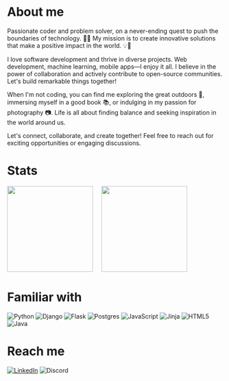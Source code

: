 # About me

Passionate coder and problem solver, on a never-ending quest to push the boundaries of technology. 🚀✨ My mission is to create innovative solutions that make a positive impact in the world. 💡💪

I love software development and thrive in diverse projects. Web development, machine learning, mobile apps—I enjoy it all. I believe in the power of collaboration and actively contribute to open-source communities. Let's build remarkable things together!

When I'm not coding, you can find me exploring the great outdoors 🌲, immersing myself in a good book 📚, or indulging in my passion for photography 📷. Life is all about finding balance and seeking inspiration in the world around us.

Let's connect, collaborate, and create together! Feel free to reach out for exciting opportunities or engaging discussions.

# Stats
<div align="left">
<img height="200em" src="https://github-my-stats.vercel.app/api?username=gshuvam&show_icons=true&theme=radical" />
  &nbsp;
  &nbsp;
<img height="200em" src="https://github-my-stats.vercel.app/api/top-langs/?username=gshuvam&layout=donut&theme=radical" /> 
</div>

# Familiar with

![Python](https://img.shields.io/badge/python-3670A0?style=for-the-badge&logo=python&logoColor=ffdd54)
![Django](https://img.shields.io/badge/django-%23092E20.svg?style=for-the-badge&logo=django&logoColor=white)
![Flask](https://img.shields.io/badge/flask-%23000.svg?style=for-the-badge&logo=flask&logoColor=white)
![Postgres](https://img.shields.io/badge/postgres-%23316192.svg?style=for-the-badge&logo=postgresql&logoColor=white)
![JavaScript](https://img.shields.io/badge/javascript-%23323330.svg?style=for-the-badge&logo=javascript&logoColor=%23F7DF1E)
![Jinja](https://img.shields.io/badge/jinja-white.svg?style=for-the-badge&logo=jinja&logoColor=black)
![HTML5](https://img.shields.io/badge/html5-%23E34F26.svg?style=for-the-badge&logo=html5&logoColor=white)
![Java](https://img.shields.io/badge/java-%23ED8B00.svg?style=for-the-badge&logo=java&logoColor=white)


# Reach me 
[![LinkedIn](https://img.shields.io/badge/linkedin-%230077B5.svg?style=for-the-badge&logo=linkedin&logoColor=white)](https://www.linkedin.com/in/shuvam-ghosh-b3078218b/)
![Discord](https://img.shields.io/badge/Discord-%237289DA.svg?style=for-the-badge&logo=discord&logoColor=white)

